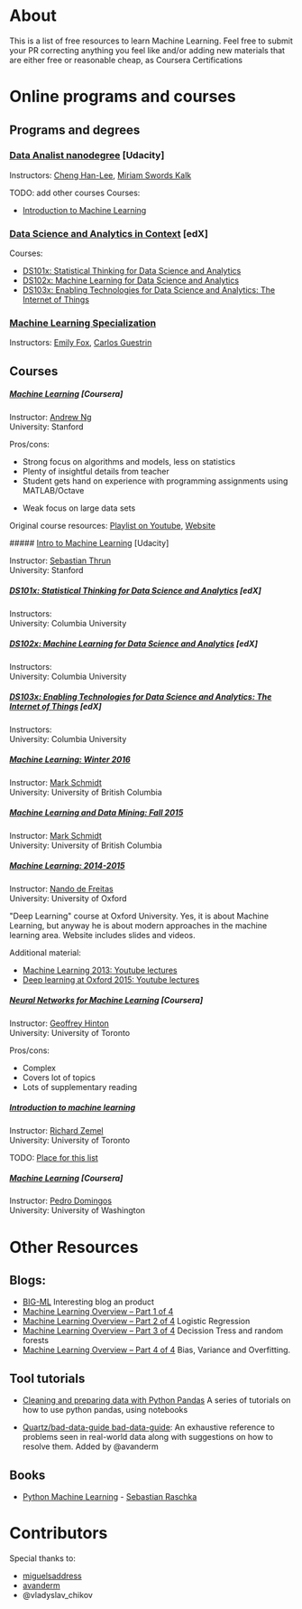 # About

This is a list of free resources to learn Machine Learning. Feel free to submit your PR correcting anything you feel like and/or adding new materials that are either free or reasonable cheap, as Coursera Certifications

# Online programs and courses

## Programs and degrees

### [Data Analist nanodegree](https://www.udacity.com/course/data-analyst-nanodegree--nd002) [Udacity]

Instructors:
[Cheng Han-Lee](http://blog.udacity.com/author/chenghanlee), [Miriam Swords Kalk]()

TODO: add other courses
Courses:
* [Introduction to Machine Learning](#ud120)

### [Data Science and Analytics in Context](https://www.edx.org/xseries/data-science-analytics-context) [edX]

Courses:
* [DS101x: Statistical Thinking for Data Science and Analytics](#ds101x)
* [DS102x: Machine Learning for Data Science and Analytics](#ds102x)
* [DS103x: Enabling Technologies for Data Science and Analytics: The Internet of Things](#ds103x)

### [Machine Learning Specialization](https://www.coursera.org/specializations/machine-learning)

Instructors: [Emily Fox](https://www.stat.washington.edu/~ebfox/), [Carlos Guestrin](https://homes.cs.washington.edu/~guestrin/)

## Courses

##### [Machine Learning](https://www.coursera.org/learn/machine-learning) [Coursera]

Instructor: [Andrew Ng](http://www.andrewng.org/) <br>
University: Stanford

Pros/cons:
+ Strong focus on algorithms and models, less on statistics
+ Plenty of insightful details from teacher
+ Student gets hand on experience with programming assignments using MATLAB/Octave
- Weak focus on large data sets
 
Original course resources: [Playlist on Youtube](https://www.youtube.com/playlist?list=PLA89DCFA6ADACE599), [Website](http://cs229.stanford.edu/)

#####<a name="ud120"></a> [Intro to Machine Learning](https://www.udacity.com/course/intro-to-machine-learning--ud120) [Udacity]

Instructor: [Sebastian Thrun](http://robots.stanford.edu/) <br>
University: Stanford

<a name="ds101x"></a>
##### [DS101x: Statistical Thinking for Data Science and Analytics](https://www.edx.org/course/statistical-thinking-data-science-columbiax-ds101x) [edX]
Instructors: <br>
University: Columbia University
##### <a name="ds102x"></a>[DS102x: Machine Learning for Data Science and Analytics](https://www.edx.org/course/machine-learning-data-science-analytics-columbiax-ds102x) [edX]
Instructors: <br>
University: Columbia University
##### <a name="ds103x"></a>[DS103x: Enabling Technologies for Data Science and Analytics: The Internet of Things](https://www.edx.org/course/enabling-technologies-data-science-columbiax-ds103x) [edX]
Instructors: <br>
University: Columbia University

##### [Machine Learning: Winter 2016](http://www.cs.ubc.ca/~schmidtm/Courses/540-W16/)

Instructor: [Mark Schmidt](http://www.cs.ubc.ca/~schmidtm/) <br>
University: University of British Columbia

##### [Machine Learning and Data Mining: Fall 2015](http://www.cs.ubc.ca/~schmidtm/Courses/340-F15/)

Instructor: [Mark Schmidt](http://www.cs.ubc.ca/~schmidtm/) <br>
University: University of British Columbia

##### [Machine Learning: 2014-2015](https://www.cs.ox.ac.uk/people/nando.defreitas/machinelearning/)

Instructor: [Nando de Freitas](https://www.cs.ox.ac.uk/people/nando.defreitas/) <br>
University: University of Oxford

"Deep Learning" course at Oxford University. Yes, it is about Machine Learning, but anyway he is about modern approaches in the machine learning area. Website includes slides and videos.

Additional material:
 * [Machine Learning 2013: Youtube lectures](https://www.youtube.com/playlist?list=PLE6Wd9FR--EdyJ5lbFl8UuGjecvVw66F6)
 * [Deep learning at Oxford 2015: Youtube lectures](https://www.youtube.com/playlist?list=PLE6Wd9FR--EfW8dtjAuPoTuPcqmOV53Fu)

##### [Neural Networks for Machine Learning](https://www.coursera.org/course/neuralnets) [Coursera]

Instructor: [Geoffrey Hinton](http://www.cs.toronto.edu/~hinton/) <br>
University: University of Toronto

Pros/cons:
+ Complex
+ Covers lot of topics
+ Lots of supplementary reading

##### [Introduction to machine learning](http://www.cs.toronto.edu/~zemel/inquiry/courses_home.php?ID=3&SEM=9)

Instructor: [Richard Zemel](http://www.cs.toronto.edu/~zemel/inquiry/home.php) <br>
University: University of Toronto

TODO: [Place for this list](http://learning.cs.toronto.edu/courses)

##### [Machine Learning](https://www.coursera.org/course/machlearning) [Coursera]

Instructor: [Pedro Domingos](https://homes.cs.washington.edu/~pedrod/) <br>
University: University of Washington

# Other Resources

## Blogs:
* [BIG-ML](http://blog.bigml.com/) Interesting blog an product
* [Machine Learning Overview – Part 1 of 4]()
* [Machine Learning Overview – Part 2 of 4](https://blog.fliptop.com/blog/2015/01/08/machine-learning-overview-2-of-4-logistic-regression/) Logistic Regression
* [Machine Learning Overview – Part 3 of 4](https://blog.fliptop.com/blog/2015/01/19/machine-learning-overview-part-3-4-decision-trees-random-forests/) Decission Tress and random forests
* [Machine Learning Overview – Part 4 of 4](https://blog.fliptop.com/blog/2015/03/02/bias-variance-and-overfitting-machine-learning-overview/) Bias, Variance and Overfitting.

## Tool tutorials
 * [Cleaning and preparing data with Python Pandas](https://www.google.com/url?q=https%3A%2F%2Fbitbucket.org%2Fhrojas%2Flearn-pandas&sa=D&sntz=1&usg=AFQjCNGUIOtzIoYF6dsR2Ddx1MCaUvpmIQ) A series of tutorials on how to use python pandas, using notebooks

* [Quartz/bad-data-guide bad-data-guide](https://github.com/Quartz/bad-data-guide): An exhaustive reference to problems seen in real-world data along with suggestions on how to resolve them. Added by @avanderm

## Books
 * [Python Machine Learning](https://www.packtpub.com/big-data-and-business-intelligence/python-machine-learning) - [Sebastian Raschka](http://sebastianraschka.com/)

Contributors
===
Special thanks to:
* [miguelsaddress](https://github.com/miguelsaddress)
* [avanderm](https://github.com/avanderm)
* @vladyslav_chikov
